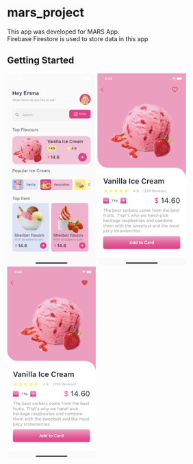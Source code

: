 # mars_project

This app was developed for MARS App.<br>Firebase Firestore is used to store data in this app

## Getting Started

<p float="center">
  <img src="https://github.com/burakJs/Flutter-MARS-App/blob/master/screenshots/screenshots1.png" width="207" height="448">
  <img src="https://github.com/burakJs/Flutter-MARS-App/blob/master/screenshots/screenshots2.png" width="207" height="448">
  <img src="https://github.com/burakJs/Flutter-MARS-App/blob/master/screenshots/screenshots3.png" width="207" height="448">
</p>
